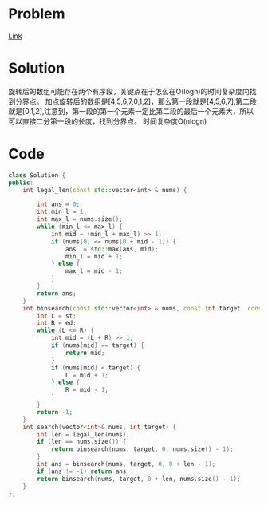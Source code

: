 # Problem
[Link](https://leetcode-cn.com/problems/search-in-rotated-sorted-array/)

# Solution

旋转后的数组可能存在两个有序段，关键点在于怎么在O(logn)的时间复杂度内找到分界点。
加点旋转后的数组是[4,5,6,7,0,1,2]，那么第一段就是[4,5,6,7],第二段就是[0,1,2],注意到，第一段的第一个元素一定比第二段的最后一个元素大，所以可以直接二分第一段的长度，找到分界点。
时间复杂度O(nlogn)

# Code
```cpp
class Solution {
public:
    int legal_len(const std::vector<int> & nums) {

        int ans = 0;
        int min_l = 1;
        int max_l = nums.size();
        while (min_l <= max_l) {
            int mid = (min_l + max_l) >> 1;
            if (nums[0] <= nums[0 + mid - 1]) {
                ans  = std::max(ans, mid);
                min_l = mid + 1;
            } else {
                max_l = mid - 1;
            }
        }
        return ans;
    }
    int binsearch(const std::vector<int> & nums, const int target, const int st, const int ed) {
        int L = st;
        int R = ed;
        while (L <= R) {
            int mid = (L + R) >> 1;
            if (nums[mid] == target) {
                return mid;
            }
            if (nums[mid] < target) {
                L = mid + 1;
            } else {
                R = mid - 1;
            }
        }
        return -1;
    }
    int search(vector<int>& nums, int target) {
        int len = legal_len(nums);
        if (len == nums.size()) {
            return binsearch(nums, target, 0, nums.size() - 1);
        } 
        int ans = binsearch(nums, target, 0, 0 + len - 1);
        if (ans != -1) return ans;
        return binsearch(nums, target, 0 + len, nums.size() - 1);
    }
};
```